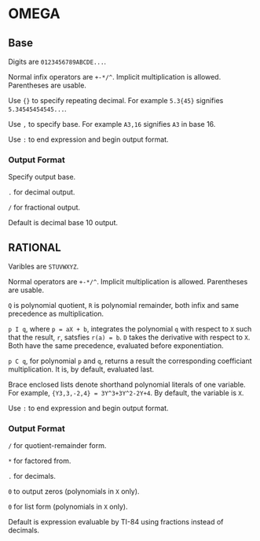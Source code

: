 # OMEGA

## Base

Digits are `0123456789ABCDE...`.

Normal infix operators are `+-*/^`. Implicit multiplication is allowed.  Parentheses are usable.

Use `{}` to specify repeating decimal. For example `5.3{45}` signifies `5.34545454545...`.

Use `,` to specify base. For example `A3,16` signifies `A3` in base 16. 

Use `:` to end expression and begin output format.

### Output Format 

Specify output base.

`.` for decimal output.

`/` for fractional output.

Default is decimal base 10 output.

## RATIONAL

Varibles are `STUVWXYZ`.

Normal operators are `+-*/^`. Implicit multiplication is allowed. Parentheses are usable.

`Q` is polynomial quotient, `R` is polynomial remainder, both infix and same precedence as multiplication.

`p I q`, where `p = aX + b`, integrates the polynomial `q` with respect to `X` such that the result, `r`, satsfies `r(a) = b`. `D` takes the derivative with respect to `X`. Both have the same precedence, evaluated before exponentiation.

`p C q`, for polynomial `p` and `q`, returns a result the corresponding coefficiant multiplication. It is, by default, evaluated last.

Brace enclosed lists denote shorthand polynomial literals of one variable. For example, `{Y3,3,-2,4} = 3Y^3+3Y^2-2Y+4`. By default, the variable is `X`.

Use `:` to end expression and begin output format.

### Output Format 

`/` for quotient-remainder form.

`*` for factored from.

`.` for decimals.

`0` to output zeros (polynomials in `X` only).

`0` for list form (polynomials in `X` only).

Default is expression evaluable by TI-84 using fractions instead of decimals.
